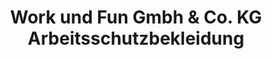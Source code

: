 ---
title: "Work und Fun Gmbh & Co. KG Arbeitsschutzbekleidung"
url: /muelheim-an-der-ruhr/work-und-fun-gmbh-und-co-kg-arbeitsschutzbekleidung/
shop: Kleidung
---